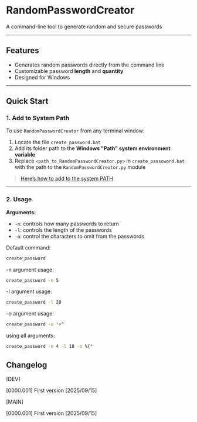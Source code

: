 # RandomPasswordCreator

A command-line tool to generate random and secure passwords

---

## Features

- Generates random passwords directly from the command line
- Customizable password **length** and **quantity**
- Designed for Windows

---

## Quick Start

### 1. Add to System Path

To use `RandomPasswordCreator` from any terminal window:

1. Locate the file `create_password.bat`
2. Add its folder path to the **Windows "Path" system environment variable**
3. Replace `<path_to_RandomPasswordCreator.py>` in `create_passoword.bat` with the path to the `RandomPasswordCreator.py` module

> [Here’s how to add to the system PATH](https://www.architectryan.com/2018/03/17/add-to-the-path-on-windows-10/)

---

### 2. Usage

**Arguments:**

- `-n`: controls how many passwords to return  
- `-l`: controls the length of the passwords  
- `-o`: control the characters to omit from the passwords

Default command:
```bash
create_password
```
-n argument usage:

```bash
create_password -n 5
```
-l argument usage:

```bash
create_password -l 20
```
-o argument usage:

```bash
create_password -o *+^
```
using all arguments:

```bash
create_password -n 4 -l 18 -o %{°
```

## Changelog

[DEV]

[0000.001] First version [2025/09/15]

[MAIN]

[0000.001] First version [2025/09/15]